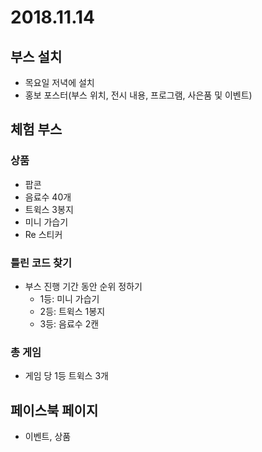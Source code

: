 # 2018.11.14

## 부스 설치
- 목요일 저녁에 설치
- 홍보 포스터(부스 위치, 전시 내용, 프로그램, 사은품 및 이벤트)

## 체험 부스

### 상품
- 팝콘
- 음료수 40개
- 트윅스 3봉지
- 미니 가습기
- Re 스티커

### 틀린 코드 찾기
- 부스 진행 기간 동안 순위 정하기
  - 1등: 미니 가습기
  - 2등: 트윅스 1봉지
  - 3등: 음료수 2캔

### 총 게임
- 게임 당 1등 트윅스 3개

## 페이스북 페이지
- 이벤트, 상품
